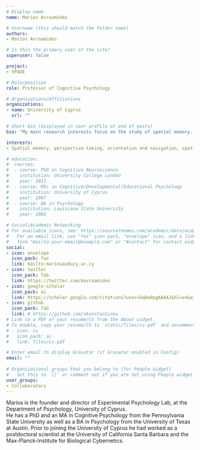 ```yaml
---
# Display name
name: Marios Avraamides

# Username (this should match the folder name)
authors:
- Marios Avraamides

# Is this the primary user of the site?
superuser: false

project:
- SPADE

# Role/position
role: Professor of Cognitive Psychology

# Organizations/Affiliations
organizations:
- name: University of Cyprus
  url: ""

# Short bio (displayed in user profile at end of posts)
bio: "My main research interests focus on the study of spatial memory. I am particularly interested in investigating how people encode and maintain in memory information about the locations of objects in their environment and how they use such information to carry out tasks such as maintaining orientation and navigating to previously seen locations etc."

interests:
- Spatial memory, perspective-taking, orientation and navigation, spatial learning from different modalities, virtual environments, spatial language.

# education:
#  courses:
#  - course: PhD in Cognitive Neuroscience
#    institution: University College London
#    year: 2011
#  - course: MSc in Cognitive/Developmental/Educational Psychology
#    institution: University of Cyprus
#    year: 2007
#  - course: BA in Psychology
#    institution: Louisiana State University
#    year: 2002

# Social/Academic Networking
# For available icons, see: https://sourcethemes.com/academic/docs/widgets/#icons
#   For an email link, use "fas" icon pack, "envelope" icon, and a link in the
#   form "mailto:your-email@example.com" or "#contact" for contact widget.
social:
- icon: envelope
  icon_pack: fas
  link: mailto:mariosav@ucy.ac.cy
- icon: twitter
  icon_pack: fab
  link: https://twitter.com/mavraamides
- icon: google-scholar
  icon_pack: ai
  link: https://scholar.google.com/citations?user=GqUw9pgAAAAJ&hl=en&oi=ao
- icon: github
  icon_pack: fab
  link: # https://github.com/nkonstantinou
# Link to a PDF of your resume/CV from the About widget.
# To enable, copy your resume/CV to `static/files/cv.pdf` and uncomment the lines below.  
# - icon: cv
#   icon_pack: ai
#   link: files/cv.pdf

# Enter email to display Gravatar (if Gravatar enabled in Config)
email: ""
  
# Organizational groups that you belong to (for People widget)
#   Set this to `[]` or comment out if you are not using People widget.  
user_groups:
- Collaborators
---
```



Marios is the founder and director of Experimental Psychology Lab, at the Department of Psychology, University of Cyprus. \
He has a PhD and an MA in Cognitive Psychology from the Pennsylvania State University as well as a BA in Psychology from the University of Texas at Austin. Prior to joining the University of Cyprus he had worked as a postdoctoral scientist at the University of California Santa Barbara and the Max-Planck-Institute for Biological Cybernetics.
